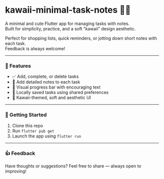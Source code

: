 # kawaii-minimal-task-notes 📝✨

A minimal and cute Flutter app for managing tasks with notes.  
Built for simplicity, practice, and a soft "kawaii" design aesthetic.

Perfect for shopping lists, quick reminders, or jotting down short notes with each task.  
Feedback is always welcome!

---

### 🧠 Features

- ✅ Add, complete, or delete tasks  
- 📝 Add detailed notes to each task  
- 🌸 Visual progress bar with encouraging text  
- 📂 Locally saved tasks using shared preferences  
- 🎀 Kawaii-themed, soft and aesthetic UI  

---

### 🚀 Getting Started

1. Clone this repo  
2. Run `flutter pub get`  
3. Launch the app using `flutter run`

---

### 👍 Feedback

Have thoughts or suggestions? Feel free to share — always open to improving!
